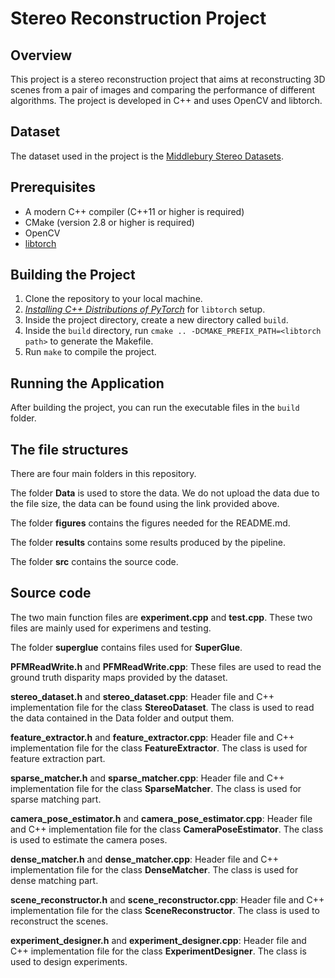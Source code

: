 # Stereo Reconstruction Project

## Overview
This project is a stereo reconstruction project that aims at reconstructing 3D scenes from a pair of images and comparing the performance of 
different algorithms. The project is developed in C++ and uses OpenCV and libtorch. 

## Dataset 

The dataset used in the project is the [Middlebury Stereo Datasets](https://vision.middlebury.edu/stereo/data/scenes2021/). 

## Prerequisites

* A modern C++ compiler (C++11 or higher is required)
* CMake (version 2.8 or higher is required)
* OpenCV
* [libtorch](https://pytorch.org/cppdocs/installing.html)

## Building the Project

1. Clone the repository to your local machine.
2. [*Installing C++ Distributions of PyTorch*](https://pytorch.org/cppdocs/installing.html) for `libtorch` setup.
2. Inside the project directory, create a new directory called `build`.
3. Inside the `build` directory, run `cmake .. -DCMAKE_PREFIX_PATH=<libtorch path>` to generate the Makefile.
4. Run `make` to compile the project.

## Running the Application

After building the project, you can run the executable files in the `build` folder. 

## The file structures

There are four main folders in this repository. 

The folder **Data** is used to store the data. We do not upload the data due to the file size, the data can be found using the link provided above. 

The folder **figures** contains the figures needed for the README.md. 

The folder **results** contains some results produced by the pipeline. 

The folder **src** contains the source code. 

## Source code

The two main function files are **experiment.cpp** and **test.cpp**. These two files are mainly used for experimens and testing. 

The folder **superglue** contains files used for **SuperGlue**. 

**PFMReadWrite.h** and **PFMReadWrite.cpp**: These files are used to read the ground truth disparity maps provided by the dataset. 

**stereo_dataset.h** and **stereo_dataset.cpp**: Header file and C++ implementation file for the class **StereoDataset**. The class is used to read the data contained in the Data folder and output them. 

**feature_extractor.h** and **feature_extractor.cpp**: Header file and C++ implementation file for the class **FeatureExtractor**. The class is used for feature extraction part. 

**sparse_matcher.h** and **sparse_matcher.cpp**: Header file and C++ implementation file for the class **SparseMatcher**. The class is used for sparse matching part. 

**camera_pose_estimator.h** and **camera_pose_estimator.cpp**: Header file and C++ implementation file for the class **CameraPoseEstimator**. The class is used to estimate the camera poses. 

**dense_matcher.h** and **dense_matcher.cpp**: Header file and C++ implementation file for the class **DenseMatcher**. The class is used for dense matching part. 

**scene_reconstructor.h** and **scene_reconstructor.cpp**: Header file and C++ implementation file for the class **SceneReconstructor**. The class is used to reconstruct the scenes. 

**experiment_designer.h** and **experiment_designer.cpp**: Header file and C++ implementation file for the class **ExperimentDesigner**. The class is used to design experiments. 






